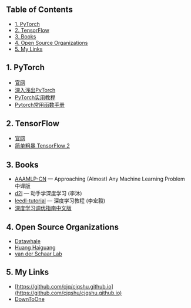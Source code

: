 <!-- # <center> # Awesome Resources </center> -->
<!-- omit in toc -->

## Table of Contents <!-- omit in toc -->

- [1. PyTorch](#1-pytorch)
- [2. TensorFlow](#2-tensorflow)
- [3. Books](#3-books)
- [4. Open Source Organizations](#4-open-source-organizations)
- [5. My Links](#5-my-links)


## 1. PyTorch

- [官网](https://pytorch.org/)
- [深入浅出PyTorch](https://datawhalechina.github.io/thorough-pytorch/)
- [PyTorch实用教程](https://tingsongyu.github.io/PyTorch-Tutorial-2nd/)
- [Pytorch常用函数手册](https://cjqshu.github.io/books/Pytorch常用函数手册.pdf)


## 2. TensorFlow

- [官网](https://www.tensorflow.org/?hl=zh-cn)
- [简单粗暴 TensorFlow 2](https://tf.wiki/zh_hans/)


## 3. Books

- [AAAMLP-CN](https://ytzfhqs.github.io/AAAMLP-CN/) — Approaching (Almost) Any Machine Learning Problem 中译版
- [d2l](https://zh-v2.d2l.ai/) — 动手学深度学习 (李沐)
- [leedl-tutorial](https:/cjqshu.github.io/books/LeeDL_Tutorial_v.1.2.2.pdf) — 深度学习教程 (李宏毅)
- [深度学习调优指南中文版](https://cjqshu.github.io/books/深度学习调参指南中文版.pdf)


## 4. Open Source Organizations

- [Datawhale](https://github.com/datawhalechina)
- [Huang Haiguang](https://github.com/fengdu78)
- [van der Schaar Lab](https://github.com/vanderschaarlab/mlforhealthlabpub)


## 5. My Links
<!-- GitHub repository link (URL) -->
- [https://github.com/cjq/cjqshu.github.io](https://github.com/cjqshu/cjqshu.github.io)
- [DownToOne](https://xydh.fun/cjq125)

